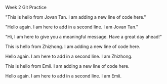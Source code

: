 Week 2 Git Practice

"This is hello from Jovan Tan. I am adding a new line of code here."

"Hello again. I am here to add in a second line. I am Jovan Tan."

"Hi, I am here to give you a meaningful message. Have a great day ahead!"

This is hello from Zhizhong. I am adding a new line of code here.

Hello again. I am here to add in a second line. I am Zhizhong.

This is hello from Emii. I am adding a new line of code here.

Hello again. I am here to add in a second line. I am Emii.
